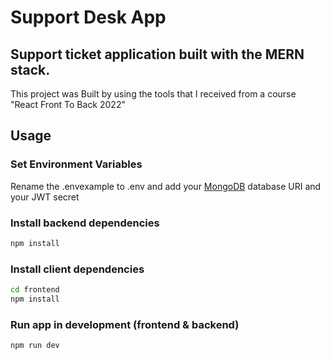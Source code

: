 # Support Desk App

## Support ticket application built with the MERN stack.

This project was Built by using the tools that I received from a course "React Front To Back 2022"

## Usage

### Set Environment Variables

Rename the .envexample to .env and add your [MongoDB](https://www.mongodb.com/) database URI and your JWT secret

### Install backend dependencies

```bash
npm install
```

### Install client dependencies

```bash
cd frontend
npm install
```

### Run app in development (frontend & backend)

```bash
npm run dev
```
